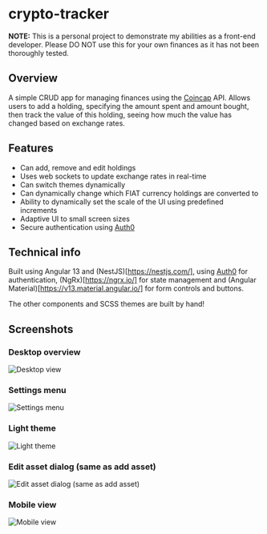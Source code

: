 # crypto-tracker

**NOTE:** This is a personal project to demonstrate my abilities as a front-end developer. Please DO NOT use this for your own finances as it has not been thoroughly tested.

## Overview
A simple CRUD app for managing finances using the [Coincap](https://docs.coincap.io/) API. Allows users to add a holding, specifying the amount spent and amount bought, then track the value of this holding, seeing how much the value has changed based on exchange rates. 

## Features
- Can add, remove and edit holdings
- Uses web sockets to update exchange rates in real-time
- Can switch themes dynamically
- Can dynamically change which FIAT currency holdings are converted to
- Ability to dynamically set the scale of the UI using predefined increments
- Adaptive UI to small screen sizes
- Secure authentication using [Auth0](https://auth0.com/)

## Technical info
Built using Angular 13 and (NestJS)[https://nestjs.com/], using [Auth0](https://auth0.com/) for authentication, (NgRx)[https://ngrx.io/] for state management and (Angular Material)[https://v13.material.angular.io/] for form controls and buttons.

The other components and SCSS themes are built by hand!

## Screenshots

### Desktop overview
![Desktop view](https://user-images.githubusercontent.com/25081953/216793473-8e0d1a1c-296b-4730-a984-2b95995e7c84.png)

### Settings menu
![Settings menu](https://user-images.githubusercontent.com/25081953/216793479-1d0a6824-357b-42e2-9e54-f656e073aa04.png)

### Light theme
![Light theme](https://user-images.githubusercontent.com/25081953/216793492-1bd46983-5658-461a-8788-40abc19ce7fa.png)

### Edit asset dialog (same as add asset)
![Edit asset dialog (same as add asset)](https://user-images.githubusercontent.com/25081953/216793505-5f8d0a07-6c17-459e-b0db-5baa6cd0cd2b.png)

### Mobile view
![Mobile view](https://user-images.githubusercontent.com/25081953/216793508-5f8d118b-67c4-41f8-9f5a-e02663cef4ab.png)

